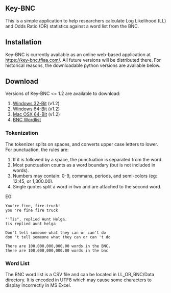 ## Key-BNC

This is a simple application to help researchers calculate Log Likelihood (LL) and Odds Ratio (OR) statistics against a word list from the BNC.

## Installation

Key-BNC is currently available as an online web-based application at https://key-bnc.tfiaa.com/. All future versions will
be distributed there. For historical reasons, the downloadable python versions are available below.

## Download

Versions of Key-BNC <= 1.2 are available to download:

1. [Windows 32-Bit](https://github.com/dougalg/Key-BNC/raw/master/build/Key-BNC-current-win32.zip) (v1.2)
2. [Windows 64-Bit](https://github.com/dougalg/Key-BNC/raw/master/build/Key-BNC-current-amd64.zip) (v1.2)
3. [Mac OSX 64-Bit](https://github.com/dougalg/Key-BNC/raw/master/build/Key-BNC-current-mac.zip) (v1.2)
4. [BNC Wordlist](https://github.com/dougalg/Key-BNC/blob/master/KEY_BNC/Data/BNC_wordlist.csv?raw=true)

### Tokenization

The tokenizer splits on spaces, and converts upper case letters to lower. For punctuation, the rules are:

1. If it is followed by a space, the punctuation is separated from the word.
2. Most punctuation counts as a word boundary (but is not included in words).
3. Numbers may contain: 0-9, commans, periods, and semi-colors (eg: 12:45, or 1,300.00).
4. Single quotes split a word in two and are attached to the second word.

EG:

    You're fine, fire-truck!
    you 're fine fire truck

    "'Tis", replied Aunt Helga.
    tis replied aunt helga

    Don't tell someone what they can or can't do
    don 't tell someone what they can or can 't do

    There are 100,000,000,000.00 words in the BNC.
    there are 100,000,000,000.00 words in the bnc


### Word List

The BNC word list is a CSV file and can be located in LL_OR_BNC/Data directory. It is encoded in UTF8 which may cause some characters to display incorrectly in MS Excel.
